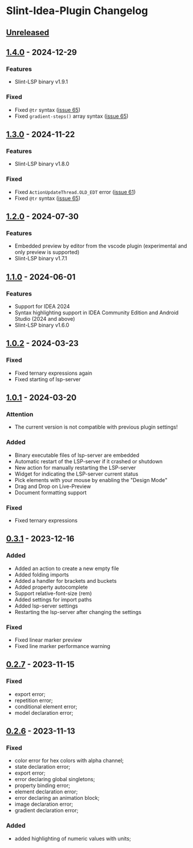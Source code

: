 <!-- Keep a Changelog guide -> https://keepachangelog.com -->

# Slint-Idea-Plugin Changelog

## [Unreleased]

## [1.4.0] - 2024-12-29

### Features

- Slint-LSP binary v1.9.1

### Fixed

- Fixed `@tr` syntax ([issue 65](https://github.com/kizeevov/slint-idea-plugin/issues/65))
- Fixed `gradient-steps()` array syntax ([issue 65](https://github.com/kizeevov/slint-idea-plugin/issues/65))

## [1.3.0] - 2024-11-22

### Features

- Slint-LSP binary v1.8.0

### Fixed

- Fixed `ActionUpdateThread.OLD_EDT` error ([issue 61](https://github.com/kizeevov/slint-idea-plugin/issues/61))
- Fixed `@tr` syntax ([issue 65](https://github.com/kizeevov/slint-idea-plugin/issues/65))

## [1.2.0] - 2024-07-30

### Features

- Embedded preview by editor from the vscode plugin (experimental and only preview is supported)
- Slint-LSP binary v1.7.1

## [1.1.0] - 2024-06-01

### Features

- Support for IDEA 2024
- Syntax highlighting support in IDEA Community Edition and Android Studio (2024 and above)
- Slint-LSP binary v1.6.0

## [1.0.2] - 2024-03-23

### Fixed

- Fixed ternary expressions again
- Fixed starting of lsp-server

## [1.0.1] - 2024-03-20

### Attention

- The current version is not compatible with previous plugin settings!

### Added

- Binary executable files of lsp-server are embedded
- Automatic restart of the LSP-server if it crashed or shutdown
- New action for manually restarting the LSP-server
- Widget for indicating the LSP-server current status
- Pick elements with your mouse by enabling the "Design Mode"
- Drag and Drop on Live-Preview
- Document formatting support

### Fixed

- Fixed ternary expressions

## [0.3.1] - 2023-12-16

### Added

- Added an action to create a new empty file
- Added folding imports
- Added a handler for brackets and buckets
- Added property autocomplete
- Support relative-font-size (rem)
- Added settings for import paths
- Added lsp-server settings
- Restarting the lsp-server after changing the settings

### Fixed

- Fixed linear marker preview
- Fixed line marker performance warning

## [0.2.7] - 2023-11-15

### Fixed

- export error; 
- repetition error; 
- conditional element error; 
- model declaration error;

## [0.2.6] - 2023-11-13

### Fixed

- color error for hex colors with alpha channel;
- state declaration error;
- export error;
- error declaring global singletons;
- property binding error;
- element declaration error;
- error declaring an animation block;
- image declaration error;
- gradient declaration error;

### Added

- added highlighting of numeric values with units;

[Unreleased]: https://github.com/kizeevov/slint-idea-plugin/compare/v1.4.0...HEAD
[1.4.0]: https://github.com/kizeevov/slint-idea-plugin/compare/v1.3.0...v1.4.0
[1.3.0]: https://github.com/kizeevov/slint-idea-plugin/compare/v1.2.0...v1.3.0
[1.2.0]: https://github.com/kizeevov/slint-idea-plugin/compare/v1.1.0...v1.2.0
[1.1.0]: https://github.com/kizeevov/slint-idea-plugin/compare/v1.0.2...v1.1.0
[1.0.2]: https://github.com/kizeevov/slint-idea-plugin/compare/v1.0.1...v1.0.2
[1.0.1]: https://github.com/kizeevov/slint-idea-plugin/compare/v0.3.1...v1.0.1
[0.3.1]: https://github.com/kizeevov/slint-idea-plugin/compare/v0.2.7...v0.3.1
[0.2.7]: https://github.com/kizeevov/slint-idea-plugin/compare/v0.2.6...v0.2.7
[0.2.6]: https://github.com/kizeevov/slint-idea-plugin/commits/v0.2.6

